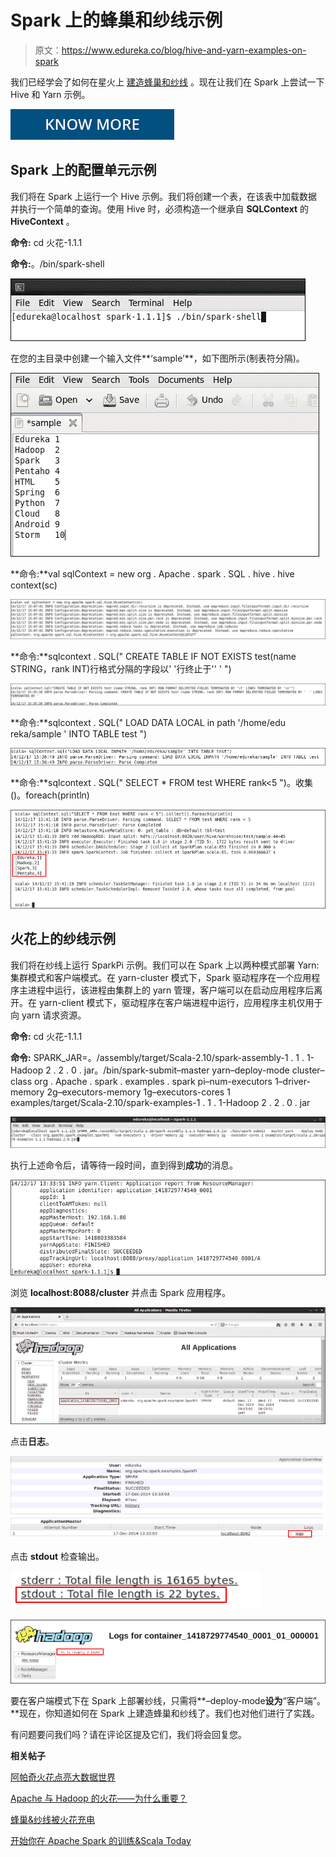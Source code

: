# Spark 上的蜂巢和纱线示例

> 原文：<https://www.edureka.co/blog/hive-and-yarn-examples-on-spark>

我们已经学会了如何在星火上 [建造蜂巢和纱线](https://www.edureka.co/blog/yarn-hive-get-electrified-by-spark/ "Building Hive and Yarn on Spark") 。现在让我们在 Spark 上尝试一下 Hive 和 Yarn 示例。

[![Learn-Spark-Now](img/7cd08326a481c4e83aaba01b9e90f6e4.png)](https://www.edureka.co/apache-spark-scala-training)

## Spark 上的配置单元示例

我们将在 Spark 上运行一个 Hive 示例。我们将创建一个表，在该表中加载数据并执行一个简单的查询。使用 Hive 时，必须构造一个继承自 **SQLContext** 的 **HiveContext** 。

**命令:** cd 火花-1.1.1

**命令:**。/bin/spark-shell

![hive-and-yarn-practicals-on-spark-7](img/afbe3419e18a1636d086757754a93664.png "hive-and-yarn-practicals-on-spark-7")

在您的主目录中创建一个输入文件**‘sample’**，如下图所示(制表符分隔)。

![hive-and-yarn-practicals-on-spark-8](img/d16b25a906968ded7684f507053266e2.png "hive-and-yarn-practicals-on-spark-8")

**命令:**val sqlContext = new org . Apache . spark . SQL . hive . hive context(sc)

![hive-and-yarn-practicals-on-spark-9](img/472a1bc32381eca4a775bd7bcca7df2f.png "hive-and-yarn-practicals-on-spark-9")

**命令:**sqlcontext . SQL(" CREATE TABLE IF NOT EXISTS test(name STRING，rank INT)行格式分隔的字段以' '行终止于'' ' ")

![hive-and-yarn-practicals-on-spark-10](img/d2f9f14063c1b2d885582682d5d6ecf4.png "hive-and-yarn-practicals-on-spark-10")

**命令:**sqlcontext . SQL(" LOAD DATA LOCAL in path '/home/edu reka/sample ' INTO TABLE test ")

![hive-and-yarn-practicals-on-spark-11](img/10b49a3e3deb8e1c85b0e013743b826f.png "hive-and-yarn-practicals-on-spark-11")

**命令:**sqlcontext . SQL(" SELECT * FROM test WHERE rank<5 ")。收集()。foreach(println)

![hive-and-yarn-practicals-on-spark-12](img/f6e0977506dc714999e6ae11604d0653.png "hive-and-yarn-practicals-on-spark-12")

## 火花上的纱线示例

我们将在纱线上运行 SparkPi 示例。我们可以在 Spark 上以两种模式部署 Yarn:集群模式和客户端模式。在 yarn-cluster 模式下，Spark 驱动程序在一个应用程序主进程中运行，该进程由集群上的 yarn 管理，客户端可以在启动应用程序后离开。在 yarn-client 模式下，驱动程序在客户端进程中运行，应用程序主机仅用于向 yarn 请求资源。

**命令:** cd 火花-1.1.1

**命令:** SPARK_JAR=。/assembly/target/Scala-2.10/spark-assembly-1 . 1 . 1-Hadoop 2 . 2 . 0 . jar。/bin/spark-submit–master yarn–deploy-mode cluster–class org . Apache . spark . examples . spark pi–num-executors 1–driver-memory 2g–executors-memory 1g–executors-cores 1 examples/target/Scala-2.10/spark-examples-1 . 1 . 1-Hadoop 2 . 2 . 0 . jar

![hive-and-yarn-practicals-on-spark-1](img/98fccb9ed2173085e0eb051107767356.png "hive-and-yarn-practicals-on-spark-1")

执行上述命令后，请等待一段时间，直到得到**成功**的消息。

![hive-and-yarn-practicals-on-spark-2](img/aa56d0fc889ec1e54dc26775dad20fae.png "hive-and-yarn-practicals-on-spark-2")

浏览 **localhost:8088/cluster** 并点击 Spark 应用程序。

![hive-and-yarn-practicals-on-spark-3](img/7483e1804a220c378f383ddd1f3fd9c3.png "hive-and-yarn-practicals-on-spark-3")

点击**日志**。

![hive-and-yarn-practicals-on-spark-4](img/71c686ac07b92fd6a4826686d4039312.png "hive-and-yarn-practicals-on-spark-4")

点击 **stdout** 检查输出。

![hive-and-yarn-practicals-on-spark-5](img/0abc3715ca846b65a45fe14b23eb9f9f.png "hive-and-yarn-practicals-on-spark-5")

![hive-and-yarn-practicals-on-spark-6](img/99f0a805e4caac470955179feea64839.png "hive-and-yarn-practicals-on-spark-6")

要在客户端模式下在 Spark 上部署纱线，只需将**–deploy-mode**设为**“客户端”。**现在，你知道如何在 Spark 上建造蜂巢和纱线了。我们也对他们进行了实践。

有问题要问我们吗？请在评论区提及它们，我们将会回复您。

**相关帖子**

[阿帕奇火花点亮大数据世界](https://www.edureka.co/blog/apache-spark-lighting-up-the-big-data-world1/ "Apache Spark Lighting up the Big Data World")

[Apache 与 Hadoop 的火花——为什么重要？](https://www.edureka.co/blog/apache-spark-with-hadoop-why-it-matters/ "Apache Spark with Hadoop-Why it matters")

[蜂巢&纱线被火花充电](https://www.edureka.co/blog/yarn-hive-get-electrified-by-spark/ "Hive and Yarn get Electrified by Spark")

[开始你在 Apache Spark 的训练&Scala Today](https://www.edureka.co/apache-spark-scala-training "Apache Spark & Scala Training")